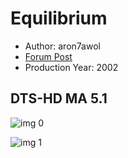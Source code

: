 # Equilibrium

* Author: aron7awol
* [Forum Post](https://www.avsforum.com/threads/bass-eq-for-filtered-movies.2995212/post-57801456)
* Production Year: 2002

## DTS-HD MA 5.1

![img 0](https://i.imgur.com/957BGYM.jpg)

![img 1](https://i.imgur.com/vQRVAFB.jpg)

